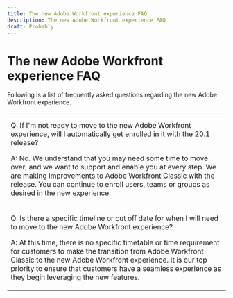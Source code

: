 ```yaml
---
title: The new Adobe Workfront experience FAQ
description: The new Adobe Workfront experience FAQ
draft: Probably
---
```

# The new Adobe Workfront experience FAQ

Following is a list of frequently asked questions regarding the new Adobe Workfront experience.

<table> 
 <col> 
 <tbody> 
  <tr> 
   <td> <p>Q: If I'm not ready to move to the new Adobe Workfront experience, will I automatically get enrolled in it with the 20.1 release?</p> <p>A: No. We understand that you may need some time to move over, and we want to support and enable you at every step. We are making improvements to Adobe Workfront Classic with the release. You can continue to enroll users, teams or groups as desired in the new experience.</p> </td> 
  </tr> 
  <tr> 
   <td> <p>Q: Is there a specific timeline or cut off date for when I will need to move to the new Adobe Workfront experience?</p> <p>A: At this time, there is no specific timetable or time requirement for customers to make the transition from Adobe Workfront Classic to the new Adobe Workfront experience. It is our top priority to ensure that customers have a seamless experience as they begin leveraging the new features.</p> </td> 
  </tr> 
 </tbody> 
</table>

